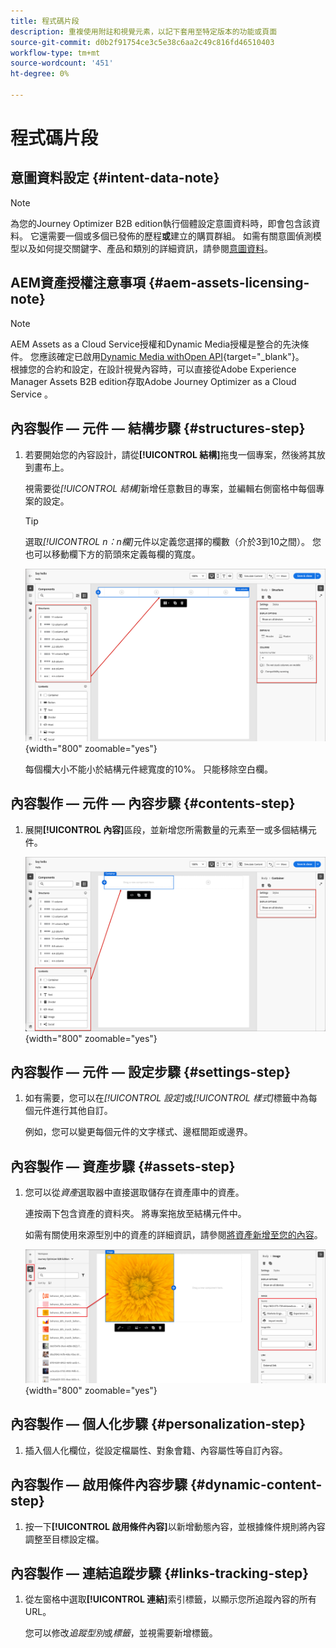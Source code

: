 ```yaml
---
title: 程式碼片段
description: 重複使用附註和視覺元素，以記下套用至特定版本的功能或頁面
source-git-commit: d0b2f91754ce3c5e38c6aa2c49c816fd46510403
workflow-type: tm+mt
source-wordcount: '451'
ht-degree: 0%

---
```


# 程式碼片段

<!-- Content authoring steps for reuse -->

## 意圖資料設定 {#intent-data-note}

>[!NOTE]
>
>為您的Journey Optimizer B2B edition執行個體設定意圖資料時，即會包含該資料。 它還需要一個或多個已發佈的歷程&#x200B;**或**&#x200B;建立的購買群組。 如需有關意圖偵測模型以及如何提交關鍵字、產品和類別的詳細資訊，請參閱[意圖資料](../user/admin/intent-data.md)。

## AEM資產授權注意事項 {#aem-assets-licensing-note}

>[!NOTE]
>
>AEM Assets as a Cloud Service授權和Dynamic Media授權是整合的先決條件。 您應該確定已啟用[Dynamic Media withOpen API](https://experienceleague.adobe.com/zh-hant/docs/experience-manager-cloud-service/content/assets/dynamicmedia/dynamic-media-open-apis/dynamic-media-open-apis-overview){target="_blank"}。<br/>
>根據您的合約和設定，在設計視覺內容時，可以直接從Adobe Experience Manager Assets B2B edition存取Adobe Journey Optimizer as a Cloud Service 。

## 內容製作 — 元件 — 結構步驟 {#structures-step}

1. 若要開始您的內容設計，請從&#x200B;**[!UICONTROL 結構]**&#x200B;拖曳一個專案，然後將其放到畫布上。

   視需要從&#x200B;_[!UICONTROL 結構]_&#x200B;新增任意數目的專案，並編輯右側窗格中每個專案的設定。

   >[!TIP]
   >
   >選取&#x200B;_[!UICONTROL n：n欄]_&#x200B;元件以定義您選擇的欄數（介於3到10之間）。 您也可以移動欄下方的箭頭來定義每欄的寬度。

   ![將結構拖曳到畫布上並調整設定](../assets/content-design-shared/content-design-add-structure.png){width="800" zoomable="yes"}

   每個欄大小不能小於結構元件總寬度的10%。 只能移除空白欄。

## 內容製作 — 元件 — 內容步驟 {#contents-step}

1. 展開&#x200B;**[!UICONTROL 內容]**&#x200B;區段，並新增您所需數量的元素至一或多個結構元件。

   ![將內容元素拖曳到畫布上並調整設定](../assets/content-design-shared/content-design-add-content.png){width="800" zoomable="yes"}
   <!--
   reference to the contents elements--->

## 內容製作 — 元件 — 設定步驟 {#settings-step}

1. 如有需要，您可以在&#x200B;_[!UICONTROL 設定]_&#x200B;或&#x200B;_[!UICONTROL 樣式]_&#x200B;標籤中為每個元件進行其他自訂。

   例如，您可以變更每個元件的文字樣式、邊框間距或邊界。

## 內容製作 — 資產步驟 {#assets-step}

1. 您可以從&#x200B;_資產_&#x200B;選取器中直接選取儲存在資產庫中的資產。

   連按兩下包含資產的資料夾。 將專案拖放至結構元件中。

   如需有關使用來源型別中的資產的詳細資訊，請參閱[將資產新增至您的內容](../user/content/assets-overview.md#use-assets-for-content-authoring)。

   ![將Marketo Engage資產拖曳至畫布並調整設定](../assets/content-design-shared/content-design-add-asset.png){width="800" zoomable="yes"}

## 內容製作 — 個人化步驟 {#personalization-step}

1. 插入個人化欄位，從設定檔屬性、對象會籍、內容屬性等自訂內容。

## 內容製作 — 啟用條件內容步驟 {#dynamic-content-step}

1. 按一下&#x200B;**[!UICONTROL 啟用條件內容]**&#x200B;以新增動態內容，並根據條件規則將內容調整至目標設定檔。

## 內容製作 — 連結追蹤步驟 {#links-tracking-step}

1. 從左窗格中選取&#x200B;**[!UICONTROL 連結]**&#x200B;索引標籤，以顯示您所追蹤內容的所有URL。

   您可以修改&#x200B;_追蹤型別_&#x200B;或&#x200B;_標籤_，並視需要新增標籤。
